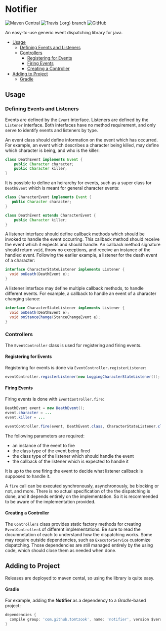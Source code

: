 # Notifier
![Maven Central](https://img.shields.io/maven-central/v/com.github.tomtzook/notifier)
![Travis (.org) branch](https://img.shields.io/travis/tomtzook/Notifier/master.svg)
![GitHub](https://img.shields.io/github/license/tomtzook/Notifier.svg)

An easy-to-use generic event dispatching library for java. 

- [Usage](#usage)
  - [Defining Events and Listeners](#defining-events-and-listeners)
  - [Controllers](#controllers)
    - [Registering for Events](#registering-for-events)
    - [Firing Events](#firing-events)
    - [Creating a Controller](#creating-a-controller)
- [Adding to Project](#adding-to-project)
  - [Gradle](#gradle)

## Usage

### Defining Events and Listeners

Events are defined by the `Event` interface. Listeners are defined by the `Listener` interface. Both interfaces have no method requirement, and only serve to identify events and listeners by type.

An event class should define information on the event which has occurred. For example, an event which describes a character being killed, may define which character is being, and who is the killer:
```Java
class DeathEvent implements Event {
    public Character character;
    public Character killer;
}
```
It is possible to define an heirarchy for events, such as a super class for `DeathEvent` which is meant for general character events:
```Java
class CharacterEvent implements Event {
   public Character character;
}

class DeathEvent extends CharacterEvent {
    public Character killer;
}
```

A listener interface should define callback methods which should be invoked to handle the event occurring. This callback method should receive the event which it expects and should handle. An callback method signature should return `void`, throw no exceptions, and receive an instance of the handled event. Following the earlier example, a listener for the death event of a character:
```Java
interface CharacterStateListener implements Listener {
  void onDeath(DeathEvent e);
}
```
A listener interface may define multiple callback methods, to handle different events. For example, a callback to handle an event of a character changing stance:
```Java
interface CharacterStateListener implements Listener {
  void onDeath(DeathEvent e);
  void onStanceChange(StanceChangeEvent e);
}
```
### Controllers

The `EventController` class is used for registering and firing events. 

#### Registering for Events

Registering for events is done via `EventController.registerListener`:
```Java
eventController.registerListener(new LoggingCharacterStateListener());
```

#### Firing Events

Firing events is done with `EventController.fire`:
```Java
DeathEvent event = new DeathEvent();
event.character = ...
event.killer = ...

eventController.fire(event, DeathEvent.class, CharacterStateListener.class, CharacterStateListener::onDeath);
```
The following parameters are required:
- an instance of the event to fire
- the class type of the event being fired
- the class type of the listener which should handle the event
- the callback of the listener which is expected to handle it

It is up to the one firing the event to decide what listener callback is supposed to handle it.

A `fire` call can be executed synchronously, asynchronously, be blocking or not, and more. There is no actual specification of the the dispatching is done, and it depends entirely on the implementation. So it is recommended to be aware of the implementation provided.

#### Creating a Controller

The `Controllers` class provides static factory methods for creating `EventController`s of different implementations. Be sure to read the documnetation of each to understand how the dispatching works. Some may require outside dependencies, such as `ExecutorService` customize dispatching. Those dependencies are still managed entirely by the using code, which should close them as needed when done.

## Adding to Project

Releases are deployed to maven cental, so using the library is quite easy.

#### Gradle

For example, adding the __Notifier__ as a dependency to a _Gradle_-based project:
```Groovy
dependencies {
  compile group: 'com.github.tomtzook', name: 'notifier', version $version
}
``` 
